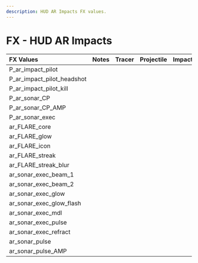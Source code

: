 ```yaml
---
description: HUD AR Impacts FX values.
---
```


# FX - HUD AR Impacts

| FX Values | Notes | Tracer | Projectile | Impact |  |
| :--- | :--- | :--- | :--- | :--- | :--- |
| P\_ar\_impact\_pilot |  |  |  |  |  |
| P\_ar\_impact\_pilot\_headshot |  |  |  |  |  |
| P\_ar\_impact\_pilot\_kill |  |  |  |  |  |
| P\_ar\_sonar\_CP |  |  |  |  |  |
| P\_ar\_sonar\_CP\_AMP |  |  |  |  |  |
| P\_ar\_sonar\_exec |  |  |  |  |  |
| ar\_FLARE\_core |  |  |  |  |  |
| ar\_FLARE\_glow |  |  |  |  |  |
| ar\_FLARE\_icon |  |  |  |  |  |
| ar\_FLARE\_streak |  |  |  |  |  |
| ar\_FLARE\_streak\_blur |  |  |  |  |  |
| ar\_sonar\_exec\_beam\_1 |  |  |  |  |  |
| ar\_sonar\_exec\_beam\_2 |  |  |  |  |  |
| ar\_sonar\_exec\_glow |  |  |  |  |  |
| ar\_sonar\_exec\_glow\_flash |  |  |  |  |  |
| ar\_sonar\_exec\_mdl |  |  |  |  |  |
| ar\_sonar\_exec\_pulse |  |  |  |  |  |
| ar\_sonar\_exec\_refract |  |  |  |  |  |
| ar\_sonar\_pulse |  |  |  |  |  |
| ar\_sonar\_pulse\_AMP |  |  |  |  |  |

